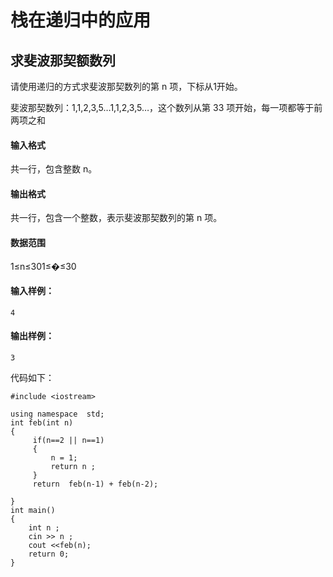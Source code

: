 #  栈在递归中的应用

## 求斐波那契额数列

请使用递归的方式求斐波那契数列的第 n 项，下标从1开始。

斐波那契数列：1,1,2,3,5…1,1,2,3,5…，这个数列从第 33 项开始，每一项都等于前两项之和

#### 输入格式

共一行，包含整数 n。

#### 输出格式

共一行，包含一个整数，表示斐波那契数列的第 n 项。

#### 数据范围

1≤n≤301≤�≤30

#### 输入样例：

```
4
```

#### 输出样例：

```
3
```

代码如下：

```
#include <iostream>

using namespace  std;
int feb(int n)
{
     if(n==2 || n==1)
     {
         n = 1;
         return n ;
     }
     return  feb(n-1) + feb(n-2);
    
}
int main()
{
    int n ;
    cin >> n ;
    cout <<feb(n);
    return 0;
}
```

